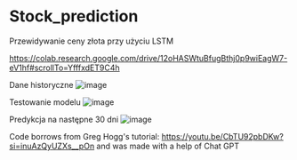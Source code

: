 # Stock_prediction
Przewidywanie ceny złota przy użyciu LSTM

https://colab.research.google.com/drive/12oHASWtuBfugBthj0p9wiEagW7-eV1hf#scrollTo=YfffxdET9C4h

Dane historyczne
![image](https://github.com/user-attachments/assets/ef5ab629-c91b-4f3c-8909-2faab919c273)

Testowanie modelu
![image](https://github.com/user-attachments/assets/af0f57f4-0122-4f72-b4cb-9ea6ca9b3c0f)

Predykcja na następne 30 dni
![image](https://github.com/user-attachments/assets/33dbf560-309a-47db-9e82-17e52a37b16a)

Code borrows from Greg Hogg's tutorial: https://youtu.be/CbTU92pbDKw?si=inuAzQyUZXs__pOn
and was made with a help of Chat GPT
